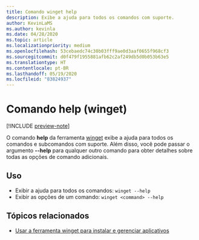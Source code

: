 ```yaml
---
title: Comando winget help
description: Exibe a ajuda para todos os comandos com suporte.
author: KevinLaMS
ms.author: kevinla
ms.date: 04/28/2020
ms.topic: article
ms.localizationpriority: medium
ms.openlocfilehash: 53cebaedc74c30b03fff9ae0d3aaf0655f968cf3
ms.sourcegitcommit: d0f479f1955881afb62c2af249db5d0b053b63e5
ms.translationtype: HT
ms.contentlocale: pt-BR
ms.lasthandoff: 05/19/2020
ms.locfileid: "83824937"
---
```

# <a name="help-command-winget"></a>Comando help (winget)

[!INCLUDE [preview-note](../../includes/package-manager-preview.md)]

O comando **help** da ferramenta [winget](index.md) exibe a ajuda para todos os comandos e subcomandos com suporte. Além disso, você pode passar o argumento **--help** para qualquer outro comando para obter detalhes sobre todas as opções de comando adicionais.

## <a name="usage"></a>Uso

* Exibir a ajuda para todos os comandos: `winget --help`
* Exibir as opções de um comando: `winget <command> --help`

## <a name="related-topics"></a>Tópicos relacionados

* [Usar a ferramenta winget para instalar e gerenciar aplicativos](index.md)
